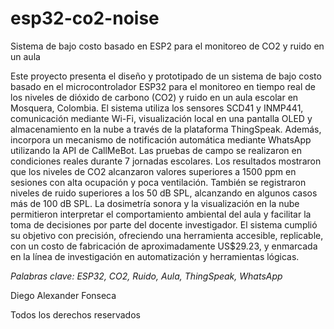 # esp32-co2-noise
Sistema de bajo costo basado en ESP2 para el monitoreo de CO2 y ruido en un aula

Este proyecto presenta el diseño y prototipado de un sistema de bajo costo basado en el microcontrolador ESP32 para el monitoreo en tiempo real de los niveles de dióxido de carbono (CO2) y ruido en un aula escolar en Mosquera, Colombia. El sistema utiliza los sensores SCD41 y INMP441, comunicación mediante Wi-Fi, visualización local en una pantalla OLED y almacenamiento en la nube a través de la plataforma ThingSpeak. Además, incorpora un mecanismo de notificación automática mediante WhatsApp utilizando la API de CallMeBot.
Las pruebas de campo se realizaron en condiciones reales durante 7 jornadas escolares. Los resultados mostraron que los niveles de CO2 alcanzaron valores superiores a 1500 ppm en sesiones con alta ocupación y poca ventilación. También se registraron niveles de ruido superiores a los 50 dB SPL, alcanzando en algunos casos más de 100 dB SPL. La dosimetría sonora y la visualización en la nube permitieron interpretar el comportamiento ambiental del aula y facilitar la toma de decisiones por parte del docente investigador. El sistema cumplió su objetivo con precisión, ofreciendo una herramienta accesible, replicable, con un costo de fabricación de aproximadamente US$29.23, y enmarcada en la línea de investigación en automatización y herramientas lógicas. 

*Palabras clave: ESP32, CO2, Ruido, Aula, ThingSpeak, WhatsApp*

Diego Alexander Fonseca

Todos los derechos reservados

